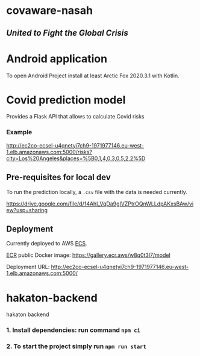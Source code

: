 # covaware-nasah
## _United to Fight the Global Crisis_

# Android application
To open Android Project install at least Arctic Fox 2020.3.1 with Kotlin.

# Covid prediction model
Provides a Flask API that allows to calculate Covid risks

### Example
http://ec2co-ecsel-u4qnetyi7ch9-1971977146.eu-west-1.elb.amazonaws.com:5000/risks?city=Los%20Angeles&places=%5B0,1,4,0,3,0,5,2,2%5D

## Pre-requisites for local dev
To run the prediction locally, a `.csv` file with the data is needed currently.

https://drive.google.com/file/d/14Ahl_VqDa9gIVZPtrOQnWLLdpAKxsBAw/view?usp=sharing

## Deployment
Currently deployed to AWS [ECS](https://aws.amazon.com/ecs/?whats-new-cards.sort-by=item.additionalFields.postDateTime&whats-new-cards.sort-order=desc&ecs-blogs.sort-by=item.additionalFields.createdDate&ecs-blogs.sort-order=desc).

[ECR](https://aws.amazon.com/ecr/) public Docker image: https://gallery.ecr.aws/w8q0t3l7/model

Deployment URL: http://ec2co-ecsel-u4qnetyi7ch9-1971977146.eu-west-1.elb.amazonaws.com:5000/

# hakaton-backend

hakaton backend

### 1. Install dependencies: run command `npm ci`

### 2. To start the project simply run `npm run start`